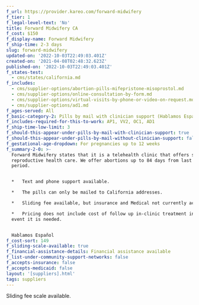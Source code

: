 ```yaml
---
f_url: https://provider.kareo.com/forward-midwifery
f_tier: 1
f_legal-level-text: 'No'
title: Forward Midwifery CA
f_cost: $150
f_display-name: Forward Midwifery
f_ship-time: 2-3 days
slug: forward-midwifery
updated-on: '2022-10-03T22:49:03.401Z'
created-on: '2021-04-08T02:48:32.623Z'
published-on: '2022-10-03T22:49:03.401Z'
f_states-test:
  - cms/states/california.md
f_includes:
  - cms/supplier-options/abortion-pills-mifepristone-misoprostol.md
  - cms/supplier-options/online-consultation-by-form.md
  - cms/supplier-options/virtual-visits-by-phone-or-video-on-request.md
  - cms/supplier-options/ad1.md
f_ages-served: All
f_basic-category-2: Pills by mail with clinician support (Hablamos Español)
f_includes-required-for-this-to-work: AP1, VV2, OC1, AD1
f_ship-time-low-limit: 3
f_should-this-appear-under-pills-by-mail-with-clinician-support: true
f_should-this-appear-under-pills-by-mail-without-clinician-support: false
f_gestational-age-dropdown: For pregnancies up to 12 weeks
f_summary-2-0: >-
  Forward Midwifery states that it is a telehealth clinic that offers sexual and
  reproductive health care. We offer abortions up to 84 days from last menstrual
  period.


  *   Text and phone support available.

  *   The pills can only be mailed to California addresses.

  *   Sliding fee available, but insurance and Medical not currently accepted.

  *   Pricing does not include cost of follow up in-clinic treatment in the rare
  event it is needed.


  Hablamos Español
f_cost-sort: 149
f_sliding-scale-available: true
f_financial-assistance-details: Financial assistance available
f_list-under-community-support-networks: false
f_accepts-insurance: false
f_accepts-medicaid: false
layout: '[suppliers].html'
tags: suppliers
---
```


Sliding fee scale available.
